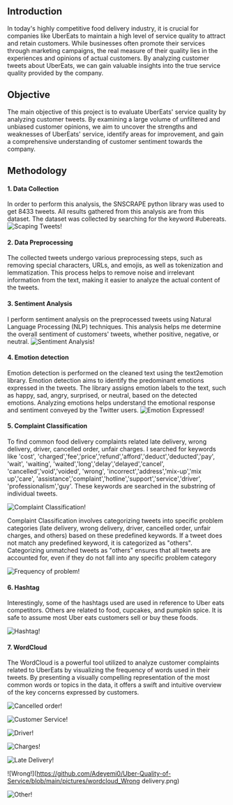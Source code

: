 ## Introduction
In today's highly competitive food delivery industry, it is crucial for companies like UberEats to maintain a high level of service quality to attract and retain customers. While businesses often promote their services through marketing campaigns, the real measure of their quality lies in the experiences and opinions of actual customers. By analyzing customer tweets about UberEats, we can gain valuable insights into the true service quality provided by the company.

## Objective
The main objective of this project is to evaluate UberEats' service quality by analyzing customer tweets. By examining a large volume of unfiltered and unbiased customer opinions, we aim to uncover the strengths and weaknesses of UberEats' service, identify areas for improvement, and gain a comprehensive understanding of customer sentiment towards the company.

## Methodology
#### 1. Data Collection
In order to perform this analysis, the SNSCRAPE python library was used to get 8433 tweets. All results gathered from this analysis are from this dataset. The dataset was collected by searching for the keyword #ubereats. 
![Scaping Tweets!](https://github.com/Adeyemi0/Uber-Quality-of-Service/blob/main/pictures/scrape.png)

#### 2. Data Preprocessing
The collected tweets undergo various preprocessing steps, such as removing special characters, URLs, and emojis, as well as tokenization and lemmatization.	This process helps to remove noise and irrelevant information from the text, making it easier to analyze the actual content of the tweets.

#### 3. Sentiment Analysis
I perform sentiment analysis on the preprocessed tweets using Natural Language Processing (NLP) techniques. This analysis helps me determine the overall sentiment of customers' tweets, whether positive, negative, or neutral.
![Sentiment Analysis!](https://github.com/Adeyemi0/Uber-Quality-of-Service/blob/main/pictures/polarity_distribution.png)

#### 4. Emotion detection 
Emotion detection is performed on the cleaned text using the text2emotion library. Emotion detection aims to identify the predominant emotions expressed in the tweets. The library assigns emotion labels to the text, such as happy, sad, angry, surprised, or neutral, based on the detected emotions. Analyzing emotions helps understand the emotional response and sentiment conveyed by the Twitter users.
![Emotion Expressed!](https://github.com/Adeyemi0/Uber-Quality-of-Service/blob/main/pictures/Emotions%20Expressed.png)

#### 5. Complaint Classification
To find common food delivery complaints related late delivery, wrong delivery, driver, cancelled order, unfair charges. I searched for keywords like 'cost', 'charged','fee','price','refund','afford','deduct','deducted','pay', 'wait', 'waiting', 'waited','long','delay','delayed','cancel', 'cancelled','void','voided',
'wrong', 'incorrect','address','mix-up','mix up','care', 'assistance','complaint','hotline','support','service','driver', 'professionalism','guy'. These keywords are searched in the substring of individual tweets. 


![Complaint Classification!](https://github.com/Adeyemi0/Uber-Quality-of-Service/blob/main/pictures/word_count_bar_chart.png)

Complaint Classification involves categorizing tweets into specific problem categories (late delivery, wrong delivery, driver, cancelled order, unfair charges, and others) based on these predefined keywords. If a tweet does not match any predefined keyword, it is categorized as "others". Categorizing unmatched tweets as "others" ensures that all tweets are accounted for, even if they do not fall into any specific problem category

![Frequency of problem!](https://github.com/Adeyemi0/Uber-Quality-of-Service/blob/main/pictures/Frequency%20of%20Problems.png)

#### 6. Hashtag
Interestingly, some of the hashtags used are used in reference to Uber eats competitors. Others are related to food, cupcakes, and pumpkin spice. It is safe to assume most Uber eats customers sell or buy these foods. 

![Hashtag!](https://github.com/Adeyemi0/Uber-Quality-of-Service/blob/main/pictures/hashtags.png)

#### 7. WordCloud
The WordCloud is a powerful tool utilized to analyze customer complaints related to UberEats by visualizing the frequency of words used in their tweets. By presenting a visually compelling representation of the most common words or topics in the data, it offers a swift and intuitive overview of the key concerns expressed by customers.

![Cancelled order!](https://github.com/Adeyemi0/Uber-Quality-of-Service/blob/main/pictures/wordcloud_Cancelled%20Order.png)

![Customer Service!](https://github.com/Adeyemi0/Uber-Quality-of-Service/blob/main/pictures/wordcloud_Customer%20Service.png)

![Driver!](https://github.com/Adeyemi0/Uber-Quality-of-Service/blob/main/pictures/wordcloud_Driver.png)

![Charges!](https://github.com/Adeyemi0/Uber-Quality-of-Service/blob/main/pictures/wordcloud_Fee%20or%20charges.png)

![Late Delivery!](https://github.com/Adeyemi0/Uber-Quality-of-Service/blob/main/pictures/wordcloud_Cancelled%20Order.png)

![Wrong!](https://github.com/Adeyemi0/Uber-Quality-of-Service/blob/main/pictures/wordcloud_Wrong delivery.png)

![Other!](https://github.com/Adeyemi0/Uber-Quality-of-Service/blob/main/pictures/wordcloud_other.png)
